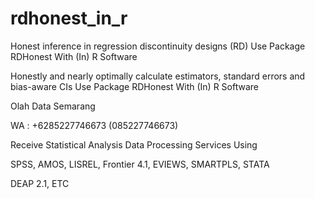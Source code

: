 # rdhonest_in_r
Honest inference in regression discontinuity designs (RD) Use Package RDHonest With (In) R Software

Honestly and nearly optimally calculate estimators, standard errors and bias-aware CIs Use Package RDHonest With (In) R Software

Olah Data Semarang

WA : +6285227746673 (085227746673)

Receive Statistical Analysis Data Processing Services Using

SPSS, AMOS, LISREL, Frontier 4.1, EVIEWS, SMARTPLS, STATA

DEAP 2.1, ETC
